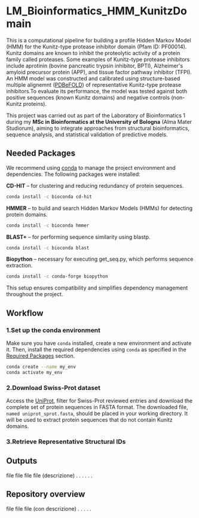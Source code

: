 # LM_Bioinformatics_HMM_KunitzDomain
This is a computational pipeline for building a profile Hidden Markov Model (HMM) for the Kunitz-type protease inhibitor domain (Pfam ID: PF00014). Kunitz domains are known to inhibit the proteolytic activity of a protein family called proteases. Some examples of Kunitz-type protease inhibitors include aprotinin (bovine pancreatic trypsin inhibitor, BPTI), Alzheimer's amyloid precursor protein (APP), and tissue factor pathway inhibitor (TFPI).
An HMM model was constructed and calibrated using structure-based multiple alignemnt ([PDBeFOLD](https://www.ebi.ac.uk/msd-srv/ssm/)) of representative Kunitz-type protease inhibitors.To evaluate its performance, the model was tested against both positive sequences (known Kunitz domains) and negative controls (non-Kunitz proteins).

This project was carried out as part of the Laboratory of Bioinformatics 1 during my **MSc in Bioinformatics at the University of Bologna** (Alma Mater Studiorum), aiming  to integrate approaches from structural bioinformatics, sequence analysis, and statistical validation of predictive models. 

## Needed Packages
We recommend using [conda](https://docs.conda.io/en/latest/) to manage the project environment and dependencies. The following packages were installed:

**CD-HIT** – for clustering and reducing redundancy of protein sequences.
```bash
conda install -c bioconda cd-hit
```
**HMMER** – to build and search Hidden Markov Models (HMMs) for detecting protein domains.
```bash
conda install -c bioconda hmmer
```

**BLAST+** – for performing sequence similarity using blastp.
```bash
conda install -c bioconda blast
```

**Biopython** – necessary for executing get_seq.py, which performs sequence extraction.
```bash
conda install -c conda-forge biopython
```

This setup ensures compatibility and simplifies dependency management throughout the project.

## Workflow
### 1.Set up the conda environment
Make sure you have `conda` installed, create a new environment and activate it. Then, install the required dependencies using `conda` as specified in the [Required Packages](https://github.com/giacomo-timelli/LM_Bioinformatics_HMM_KunitzDomain/blob/main/README.md#needed-packages) section.
```bash
conda create --name my_env
conda activate my_env
```

### 2.Download Swiss-Prot dataset
Access the [UniProt](https://www.uniprot.org/), filter for Swiss-Prot reviewed entries and download the complete set of protein sequences in FASTA format.
The downloaded file, `named uniprot_sprot.fasta`, should be placed in your working directory. It will be used to extract protein sequences that do not contain Kunitz domains.

### 3.Retrieve Representative Structural IDs




















## Outputs

file
file
file
file (descrizione)
.
.
.
.
.
.


## Repository overview
file
file
file (con descrizione)
.
.
.
.
.


